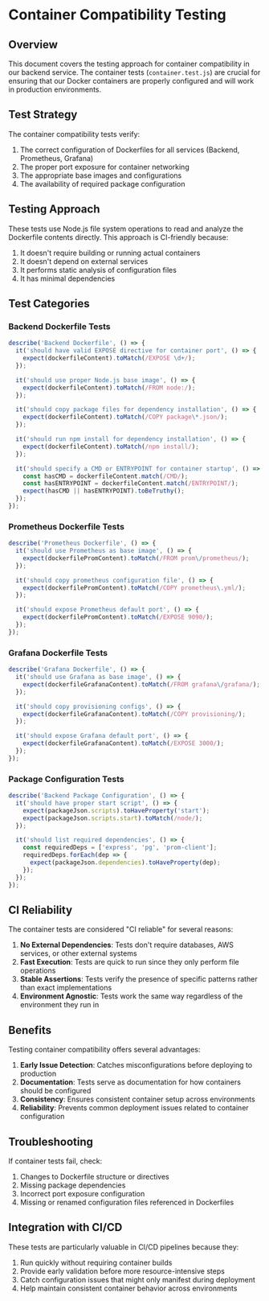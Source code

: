 # Container Compatibility Testing

## Overview

This document covers the testing approach for container compatibility in our backend service. The container tests (`container.test.js`) are crucial for ensuring that our Docker containers are properly configured and will work in production environments.

## Test Strategy

The container compatibility tests verify:

1. The correct configuration of Dockerfiles for all services (Backend, Prometheus, Grafana)
2. The proper port exposure for container networking
3. The appropriate base images and configurations
4. The availability of required package configuration

## Testing Approach

These tests use Node.js file system operations to read and analyze the Dockerfile contents directly. This approach is CI-friendly because:

1. It doesn't require building or running actual containers
2. It doesn't depend on external services
3. It performs static analysis of configuration files
4. It has minimal dependencies

## Test Categories

### Backend Dockerfile Tests

```javascript
describe('Backend Dockerfile', () => {
  it('should have valid EXPOSE directive for container port', () => {
    expect(dockerfileContent).toMatch(/EXPOSE \d+/);
  });

  it('should use proper Node.js base image', () => {
    expect(dockerfileContent).toMatch(/FROM node:/);
  });

  it('should copy package files for dependency installation', () => {
    expect(dockerfileContent).toMatch(/COPY package\*.json/);
  });

  it('should run npm install for dependency installation', () => {
    expect(dockerfileContent).toMatch(/npm install/);
  });

  it('should specify a CMD or ENTRYPOINT for container startup', () => {
    const hasCMD = dockerfileContent.match(/CMD/);
    const hasENTRYPOINT = dockerfileContent.match(/ENTRYPOINT/);
    expect(hasCMD || hasENTRYPOINT).toBeTruthy();
  });
});
```

### Prometheus Dockerfile Tests

```javascript
describe('Prometheus Dockerfile', () => {
  it('should use Prometheus as base image', () => {
    expect(dockerfilePromContent).toMatch(/FROM prom\/prometheus/);
  });

  it('should copy prometheus configuration file', () => {
    expect(dockerfilePromContent).toMatch(/COPY prometheus\.yml/);
  });

  it('should expose Prometheus default port', () => {
    expect(dockerfilePromContent).toMatch(/EXPOSE 9090/);
  });
});
```

### Grafana Dockerfile Tests

```javascript
describe('Grafana Dockerfile', () => {
  it('should use Grafana as base image', () => {
    expect(dockerfileGrafanaContent).toMatch(/FROM grafana\/grafana/);
  });

  it('should copy provisioning configs', () => {
    expect(dockerfileGrafanaContent).toMatch(/COPY provisioning/);
  });

  it('should expose Grafana default port', () => {
    expect(dockerfileGrafanaContent).toMatch(/EXPOSE 3000/);
  });
});
```

### Package Configuration Tests

```javascript
describe('Backend Package Configuration', () => {
  it('should have proper start script', () => {
    expect(packageJson.scripts).toHaveProperty('start');
    expect(packageJson.scripts.start).toMatch(/node/);
  });

  it('should list required dependencies', () => {
    const requiredDeps = ['express', 'pg', 'prom-client'];
    requiredDeps.forEach(dep => {
      expect(packageJson.dependencies).toHaveProperty(dep);
    });
  });
});
```

## CI Reliability

The container tests are considered "CI reliable" for several reasons:

1. **No External Dependencies**: Tests don't require databases, AWS services, or other external systems
2. **Fast Execution**: Tests are quick to run since they only perform file operations
3. **Stable Assertions**: Tests verify the presence of specific patterns rather than exact implementations
4. **Environment Agnostic**: Tests work the same way regardless of the environment they run in

## Benefits

Testing container compatibility offers several advantages:

1. **Early Issue Detection**: Catches misconfigurations before deploying to production
2. **Documentation**: Tests serve as documentation for how containers should be configured
3. **Consistency**: Ensures consistent container setup across environments
4. **Reliability**: Prevents common deployment issues related to container configuration

## Troubleshooting

If container tests fail, check:

1. Changes to Dockerfile structure or directives
2. Missing package dependencies
3. Incorrect port exposure configuration
4. Missing or renamed configuration files referenced in Dockerfiles

## Integration with CI/CD

These tests are particularly valuable in CI/CD pipelines because they:

1. Run quickly without requiring container builds
2. Provide early validation before more resource-intensive steps
3. Catch configuration issues that might only manifest during deployment
4. Help maintain consistent container behavior across environments
